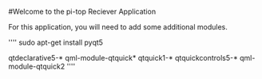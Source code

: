 #Welcome to the pi-top Reciever Application

For this application, you will need to add some additional modules.  

''''
sudo apt-get install pyqt5

qtdeclarative5-*
qml-module-qtquick*
qtquick1-*
qtquickcontrols5-*
qml-module-qtquick2
''''
